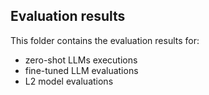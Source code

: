 ## Evaluation results ##
This folder contains the evaluation results for:
- zero-shot LLMs executions
- fine-tuned LLM evaluations
- L2 model evaluations
